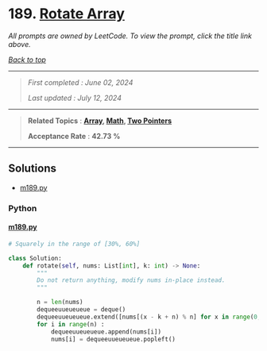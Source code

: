 # 189. [Rotate Array](<https://leetcode.com/problems/rotate-array>)

*All prompts are owned by LeetCode. To view the prompt, click the title link above.*

*[Back to top](<../README.md>)*

------

> *First completed : June 02, 2024*
>
> *Last updated : July 12, 2024*

------

> **Related Topics** : **[Array](<by_topic/Array.md>), [Math](<by_topic/Math.md>), [Two Pointers](<by_topic/Two Pointers.md>)**
>
> **Acceptance Rate** : **42.73 %**

------

## Solutions

- [m189.py](<../my-submissions/m189.py>)
### Python
#### [m189.py](<../my-submissions/m189.py>)
```Python
# Squarely in the range of [30%, 60%]

class Solution:
    def rotate(self, nums: List[int], k: int) -> None:
        """
        Do not return anything, modify nums in-place instead.
        """

        n = len(nums)
        dequeeuueueueue = deque()
        dequeeuueueueue.extend([nums[(x - k + n) % n] for x in range(0, k)])
        for i in range(n) :
            dequeeuueueueue.append(nums[i])
            nums[i] = dequeeuueueueue.popleft()

```

